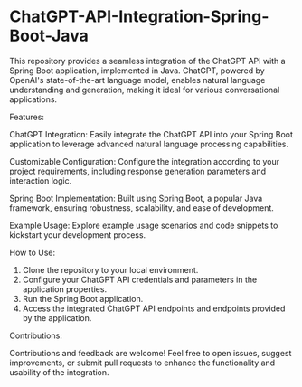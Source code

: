 # ChatGPT-API-Integration-Spring-Boot-Java
This repository provides a seamless integration of the ChatGPT API with a Spring Boot application, implemented in Java. ChatGPT, powered by OpenAI's state-of-the-art language model, enables natural language understanding and generation, making it ideal for various conversational applications.

Features:

ChatGPT Integration: 
Easily integrate the ChatGPT API into your Spring Boot application to leverage advanced natural language processing capabilities.  

Customizable Configuration: 
Configure the integration according to your project requirements, including response generation parameters and interaction logic.

Spring Boot Implementation:
Built using Spring Boot, a popular Java framework, ensuring robustness, scalability, and ease of development.

Example Usage: Explore example usage scenarios and code snippets to kickstart your development process.

How to Use:

1. Clone the repository to your local environment.
2. Configure your ChatGPT API credentials and parameters in the application properties.
3. Run the Spring Boot application.
4. Access the integrated ChatGPT API endpoints and endpoints provided by the application.

Contributions:

Contributions and feedback are welcome! Feel free to open issues, suggest improvements, or submit pull requests to enhance the functionality and usability of the integration.
